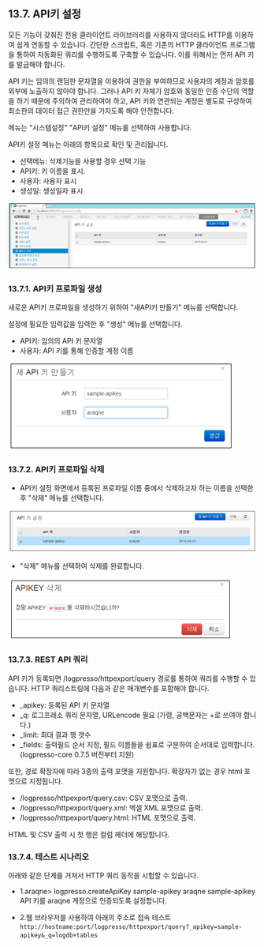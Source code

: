 ## 13.7. API키 설정

모든 기능이 갖춰진 전용 클라이언트 라이브러리를 사용하지 않더라도 HTTP를 이용하여 쉽게 연동할 수 있습니다. 간단한 스크립트, 혹은 기존의 HTTP 클라이언트 프로그램을 통하여 자동화된 쿼리를 수행하도록 구축할 수 있습니다. 이를 위해서는 먼저 API 키를 발급해야 합니다.

API 키는 임의의 랜덤한 문자열을 이용하여 권한을 부여하므로 사용자의 계정과 암호를 외부에 노출하지 않아야 합니다. 그러나 API 키 자체가 암호와 동일한 인증 수단의 역할을 하기 때문에 주의하여 관리하여야 하고, API 키와 연관되는 계정은 별도로 구성하여 최소한의 데이터 접근 권한만을 가지도록 해야 안전합니다.

메뉴는 "시스템설정" "API키 설정" 메뉴를 선택하여 사용합니다.

API키 설정 메뉴는 아래의 항목으로 확인 및 관리됩니다.

* 선택메뉴: 삭제기능을 사용할 경우 선택 기능
* API키: 키 이름을 표시.
* 사용자: 사용자 표시
* 생성일: 생성일자 표시

![API키 설정 화면](images/13.7_apikey_setup.png)

### 13.7.1. API키 프로파일 생성

새로운 API키 프로파일을 생성하기 위하여 "새API키 만들기" 메뉴를 선택합니다.

설정에 필요한 입력값을 입력한 후 "생성" 메뉴를 선택합니다.

* API키: 임의의 API 키 문자열
* 사용자: API 키를 통해 인증할 계정 이름

![API키 만들기](images/13.7_apikey_create_1.png)

### 13.7.2. API키 프로파일 삭제

* API키 설정 화면에서 등록된 프로파일 이름 중에서 삭제하고자 하는 이름을 선택한 후 "삭제" 메뉴를 선택합니다.

![API키 프로파일 정보](images/13.7_apikey_remove_1.png)

* "삭제" 메뉴를 선택하여 삭제를 완료합니다.

![API키 삭제](images/13.7_apikey_remove_2.png)

### 13.7.3. REST API 쿼리

API 키가 등록되면 /logpresso/httpexport/query 경로를 통하여 쿼리를 수행할 수 있습니다. HTTP 쿼리스트링에 다음과 같은 매개변수를 포함해야 합니다.

* \_apikey: 등록된 API 키 문자열
* \_q: 로그프레소 쿼리 문자열, URLencode 필요 (가령, 공백문자는 +로 쓰여야 합니다.)
* \_limit: 최대 결과 행 갯수
* \_fields: 출력필드 순서 지정, 필드 이름들을 쉼표로 구분하여 순서대로 입력합니다. (logpresso-core 0.7.5 버전부터 지원)

또한, 경로 확장자에 따라 3종의 출력 포맷을 지원합니다. 확장자가 없는 경우 html 포맷으로 지정됩니다.

* /logpresso/httpexport/query.csv: CSV 포맷으로 출력.
* /logpresso/httpexport/query.xml: 엑셀 XML 포맷으로 출력.
* /logpresso/httpexport/query.html: HTML 포맷으로 출력.

HTML 및 CSV 출력 시 첫 행은 컬럼 헤더에 해당합니다.

### 13.7.4. 테스트 시나리오

아래와 같은 단계를 거쳐서 HTTP 쿼리 동작을 시험할 수 있습니다.

* 1.araqne> logpresso.createApiKey sample-apikey araqne
  sample-apikey API 키를 araqne 계정으로 인증되도록 설정합니다.

* 2.웹 브라우저를 사용하여 아래의 주소로 접속 테스트
	`http://hostname:port/logpresso/httpexport/query?_apikey=sample-apikey&_q=logdb+tables`




